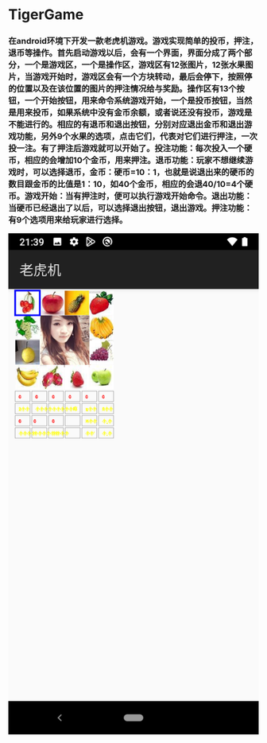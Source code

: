 # TigerGame
### 在android环境下开发一款老虎机游戏。游戏实现简单的投币，押注，退币等操作。首先启动游戏以后，会有一个界面，界面分成了两个部分，一个是游戏区，一个是操作区，游戏区有12张图片，12张水果图片，当游戏开始时，游戏区会有一个方块转动，最后会停下，按照停的位置以及在该位置的图片的押注情况给与奖励。操作区有13个按钮，一个开始按钮，用来命令系统游戏开始，一个是投币按钮，当然是用来投币，如果系统中没有金币余额，或者说还没有投币，游戏是不能进行的。相应的有退币和退出按钮，分别对应退出金币和退出游戏功能，另外9个水果的选项，点击它们，代表对它们进行押注，一次投一注。有了押注后游戏就可以开始了。投注功能：每次投入一个硬币，相应的会增加10个金币，用来押注。退币功能：玩家不想继续游戏时，可以选择退币，金币：硬币=10：1，也就是说退出来的硬币的数目跟金币的比值是1：10，如40个金币，相应的会退40/10=4个硬币。游戏开始：当有押注时，便可以执行游戏开始命令。退出功能：当硬币已经退出了以后，可以选择退出按钮，退出游戏。押注功能：有9个选项用来给玩家进行选择。

<img src="./Screenshot_20221123-213911.png">